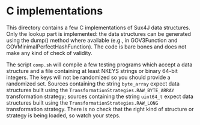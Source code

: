 C implementations
=================

This directory contains a few C implementations of Sux4J data structures.
Only the lookup part is implemented: the data structures can be generated
using the dump() method where available (e.g., in GOV3Function and
GOVMinimalPerfectHashFunction). The code is bare bones and does not make any
kind of check of validity.

The script `comp.sh` will compile a few testing programs which accept a
data structure and a file containing at least NKEYS strings or binary
64-bit integers. The keys will not be randomized so you should provide
a randomized set. Sources containing the string `byte_array` expect
data structures built using the `TransformationStrategies.RAW_BYTE_ARRAY`
transformation strategy; sources containing the string `uint64_t` expect
data structures built using the `TransformationStrategies.RAW_LONG`
transformation strategy. There is no check that the right kind of structure
or strategy is being loaded, so watch your steps.
